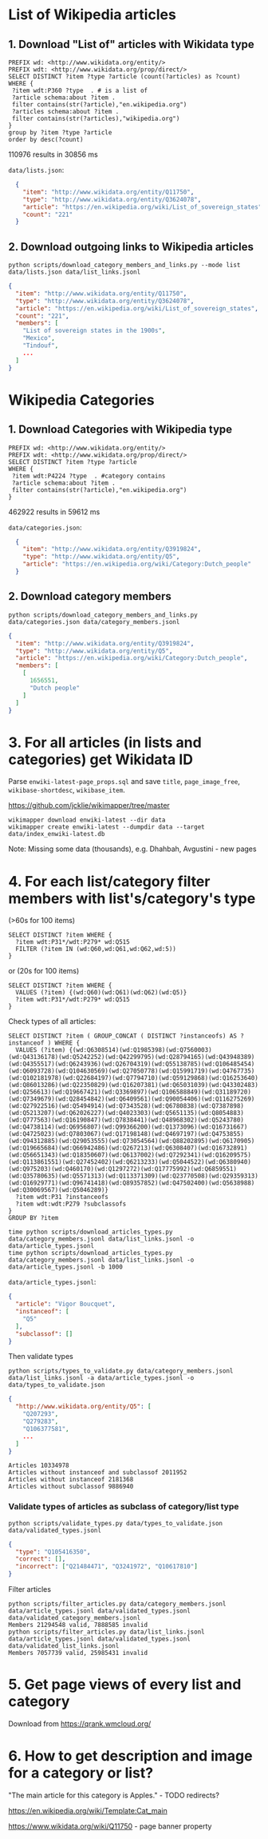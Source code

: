


# List of Wikipedia articles

## 1. Download "List of" articles with Wikidata type

```
PREFIX wd: <http://www.wikidata.org/entity/>
PREFIX wdt: <http://www.wikidata.org/prop/direct/>
SELECT DISTINCT ?item ?type ?article (count(?articles) as ?count)
WHERE {
 ?item wdt:P360 ?type  . # is a list of
 ?article schema:about ?item .
 filter contains(str(?article),"en.wikipedia.org")
 ?articles schema:about ?item .
 filter contains(str(?articles),"wikipedia.org")
}
group by ?item ?type ?article
order by desc(?count)
```

110976 results in 30856 ms

`data/lists.json`:
```json
  {
    "item": "http://www.wikidata.org/entity/Q11750",
    "type": "http://www.wikidata.org/entity/Q3624078",
    "article": "https://en.wikipedia.org/wiki/List_of_sovereign_states",
    "count": "221"
  }
```

## 2. Download outgoing links to Wikipedia articles

`python scripts/download_category_members_and_links.py --mode list data/lists.json data/list_links.jsonl`


```json
{
  "item": "http://www.wikidata.org/entity/Q11750",
  "type": "http://www.wikidata.org/entity/Q3624078",
  "article": "https://en.wikipedia.org/wiki/List_of_sovereign_states",
  "count": "221",
  "members": [
    "List of sovereign states in the 1900s",
    "Mexico",
    "Tindouf",
    ...
  ]
}
```
# Wikipedia Categories

## 1. Download Categories with Wikipedia type

```
PREFIX wd: <http://www.wikidata.org/entity/>
PREFIX wdt: <http://www.wikidata.org/prop/direct/>
SELECT DISTINCT ?item ?type ?article 
WHERE {
 ?item wdt:P4224 ?type  . #category contains
 ?article schema:about ?item .
 filter contains(str(?article),"en.wikipedia.org")
}
```

462922 results in 59612 ms

`data/categories.json`:
```json
  {
    "item": "http://www.wikidata.org/entity/Q3919824",
    "type": "http://www.wikidata.org/entity/Q5",
    "article": "https://en.wikipedia.org/wiki/Category:Dutch_people"
  }
```

## 2. Download category members

`python scripts/download_category_members_and_links.py data/categories.json data/category_members.jsonl`

```json
{
  "item": "http://www.wikidata.org/entity/Q3919824",
  "type": "http://www.wikidata.org/entity/Q5",
  "article": "https://en.wikipedia.org/wiki/Category:Dutch_people",
  "members": [
    [
      1656551,
      "Dutch people"
    ]
  ]
}
```

# 3. For all articles (in lists and categories) get Wikidata ID

Parse `enwiki-latest-page_props.sql` and save `title`, `page_image_free`, `wikibase-shortdesc`, `wikibase_item`.

https://github.com/jcklie/wikimapper/tree/master
```
wikimapper download enwiki-latest --dir data
wikimapper create enwiki-latest --dumpdir data --target data/index_enwiki-latest.db
```

Note: Missing some data (thousands), e.g. Dhahbah, Avgustini - new pages

# 4. For each list/category filter members with list's/category's type
(>60s for 100 items)
```
SELECT DISTINCT ?item WHERE {
  ?item wdt:P31*/wdt:P279* wd:Q515
  FILTER (?item IN (wd:Q60,wd:Q61,wd:Q62,wd:5))
}
```
or (20s  for 100 items)
```
SELECT DISTINCT ?item WHERE {
  VALUES (?item) {(wd:Q60)(wd:Q61)(wd:Q62)(wd:Q5)}
  ?item wdt:P31*/wdt:P279* wd:Q515
}
```


Check types of all articles:
```
SELECT DISTINCT ?item ( GROUP_CONCAT ( DISTINCT ?instanceofs) AS ?instanceof ) WHERE {
  VALUES (?item) {(wd:Q6308514)(wd:Q1985398)(wd:Q7560003)(wd:Q43136178)(wd:Q5242252)(wd:Q42299795)(wd:Q28794165)(wd:Q43948389)(wd:Q4355517)(wd:Q6243936)(wd:Q26704319)(wd:Q55138785)(wd:Q106485454)(wd:Q6093728)(wd:Q104630569)(wd:Q27050778)(wd:Q15991719)(wd:Q4767735)(wd:Q102181978)(wd:Q22684197)(wd:Q7794710)(wd:Q59129868)(wd:Q16253640)(wd:Q86013286)(wd:Q22350829)(wd:Q16207381)(wd:Q65031039)(wd:Q43302483)(wd:Q256613)(wd:Q19667421)(wd:Q3369897)(wd:Q106588849)(wd:Q31189720)(wd:Q7349679)(wd:Q28454842)(wd:Q6409561)(wd:Q90054406)(wd:Q116275269)(wd:Q27922516)(wd:Q5494914)(wd:Q7343528)(wd:Q6780838)(wd:Q7387898)(wd:Q5213207)(wd:Q62026227)(wd:Q4023303)(wd:Q5651135)(wd:Q8054883)(wd:Q777563)(wd:Q16190847)(wd:Q7838441)(wd:Q48968302)(wd:Q5243780)(wd:Q4738114)(wd:Q6956807)(wd:Q99366200)(wd:Q1373096)(wd:Q16731667)(wd:Q4725023)(wd:Q7803067)(wd:Q17198148)(wd:Q4697197)(wd:Q4753855)(wd:Q94312885)(wd:Q29053555)(wd:Q73054564)(wd:Q88202895)(wd:Q6170905)(wd:Q19665684)(wd:Q66942486)(wd:Q267213)(wd:Q6308407)(wd:Q16732891)(wd:Q56651343)(wd:Q18350607)(wd:Q6137002)(wd:Q7292341)(wd:Q16209575)(wd:Q113861551)(wd:Q27452402)(wd:Q6213233)(wd:Q5044522)(wd:Q6380940)(wd:Q975203)(wd:Q460170)(wd:Q1297272)(wd:Q17775992)(wd:Q6859551)(wd:Q35780635)(wd:Q5571313)(wd:Q113371309)(wd:Q23770508)(wd:Q29359313)(wd:Q16929771)(wd:Q96741418)(wd:Q89357852)(wd:Q47502400)(wd:Q5638988)(wd:Q30069567)(wd:Q5046289)}
  ?item wdt:P31 ?instanceofs
  ?item wdt:wdt:P279 ?subclassofs
}
GROUP BY ?item
```

```
time python scripts/download_articles_types.py data/category_members.jsonl data/list_links.jsonl -o data/article_types.jsonl
time python scripts/download_articles_types.py data/category_members.jsonl data/list_links.jsonl -o data/article_types.jsonl -b 1000
```

`data/article_types.jsonl`:
```json
{
  "article": "Vigor Boucquet",
  "instanceof": [
    "Q5"
  ],
  "subclassof": []
}
```

Then validate types

```
python scripts/types_to_validate.py data/category_members.jsonl data/list_links.jsonl -a data/article_types.jsonl -o data/types_to_validate.json
```
```json
{
  "http://www.wikidata.org/entity/Q5": [
    "Q207293",
    "Q279283",
    "Q106377581",
    ...
  ]
}
```
```
Articles 10334978
Articles without instanceof and subclassof 2011952
Articles without instanceof 2181368
Articles without subclassof 9886940
```


### Validate types of articles as subclass of category/list type
```
python scripts/validate_types.py data/types_to_validate.json data/validated_types.jsonl
```
```json
{
  "type": "Q105416350", 
  "correct": [], 
  "incorrect": ["Q21484471", "Q3241972", "Q10617810"]
}
```

Filter articles 
```
python scripts/filter_articles.py data/category_members.jsonl data/article_types.jsonl data/validated_types.jsonl data/validated_category_members.jsonl
Members 21294548 valid, 7888585 invalid
python scripts/filter_articles.py data/list_links.jsonl data/article_types.jsonl data/validated_types.jsonl data/validated_list_links.jsonl
Members 7057739 valid, 25985431 invalid
```

# 5. Get page views of every list and category

Download from https://qrank.wmcloud.org/

# 6. How to get description and image for a category or list?

"The main article for this category is Apples." - TODO redirects?

https://en.wikipedia.org/wiki/Template:Cat_main

https://www.wikidata.org/wiki/Q11750 - page banner property